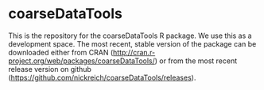 coarseDataTools
===============

This is the repository for the coarseDataTools R package. We use this as a development space. The most recent, stable version of the package can be downloaded either from CRAN (http://cran.r-project.org/web/packages/coarseDataTools/) or from the most recent release version on github (https://github.com/nickreich/coarseDataTools/releases).
